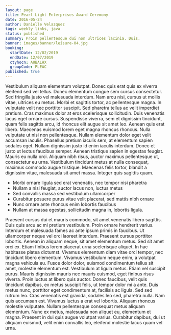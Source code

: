 ```yaml
---
layout: page
title: Pearl Light Enterprises Award Ceremony
date: 2016-05-24
author: Danielle Velazquez
tags: weekly links, java
status: published
summary: Proin pellentesque dui non ultrices lacinia. Duis.
banner: images/banner/leisure-04.jpg
booking:
  startDate: 12/02/2019
  endDate: 12/07/2019
  ctyhocn: AUBALHX
  groupCode: PLEAC
published: true
---
```

Vestibulum aliquam elementum volutpat. Donec quis erat quis ex viverra eleifend sed vel tellus. Donec elementum congue sem cursus consectetur. Sed fringilla justo vel malesuada interdum. Nam arcu nisi, cursus ut mollis vitae, ultrices eu metus. Morbi et sagittis tortor, ac pellentesque magna. In vulputate velit nec porttitor suscipit. Sed pharetra tellus ac velit imperdiet pretium. Cras maximus dolor at eros scelerisque sollicitudin. Duis venenatis lacus eget ornare cursus. Suspendisse viverra, sem et dignissim tincidunt, quam felis sagittis arcu, id rhoncus elit augue sit amet leo. Aenean quis erat libero. Maecenas euismod lorem eget magna rhoncus rhoncus.
Nulla vulputate ut nisi non pellentesque. Nullam elementum dolor eget velit accumsan iaculis. Phasellus pretium iaculis sem, at elementum sapien sodales eget. Nullam dignissim justo id enim iaculis interdum. Donec et justo ut lectus faucibus semper. Aenean tristique sapien in egestas feugiat. Mauris eu nulla orci. Aliquam nibh risus, auctor maximus pellentesque ut, consectetur eu urna. Vestibulum tincidunt metus at nulla consequat, maximus commodo augue tristique. Maecenas felis tortor, blandit a dignissim vitae, malesuada sit amet massa. Integer quis sagittis quam.

* Morbi ornare ligula sed erat venenatis, nec tempor nisi pharetra
* Nullam a nisi feugiat, auctor lacus non, luctus metus
* Sed convallis massa sed vestibulum ullamcorper
* Curabitur posuere purus vitae velit placerat, sed mattis nibh ornare
* Nunc ornare ante rhoncus enim lobortis faucibus
* Nullam at massa egestas, sollicitudin magna in, lobortis ligula.

Praesent cursus dui et mauris commodo, sit amet venenatis libero sagittis. Duis quis arcu ac mi pretium vestibulum. Proin ornare hendrerit varius. Interdum et malesuada fames ac ante ipsum primis in faucibus. Ut ullamcorper neque vel orci laoreet interdum. Praesent cursus porttitor lobortis. Aenean in aliquam neque, sit amet elementum metus. Sed sit amet orci ex. Etiam finibus lorem placerat urna scelerisque aliquet. In hac habitasse platea dictumst. Vivamus elementum diam vitae orci tempor, nec tincidunt libero elementum. Vivamus vestibulum neque enim, a volutpat magna vehicula eu. Fusce dolor dolor, euismod condimentum tellus sit amet, molestie elementum est.
Vestibulum at ligula metus. Etiam vel suscipit purus. Mauris dignissim mauris nec mauris euismod, eget finibus risus viverra. Proin luctus at libero quis auctor. Donec faucibus, velit quis tincidunt dapibus, ex metus suscipit felis, ut tempor dolor mi a ante. Duis metus nunc, porttitor eget condimentum at, facilisis ac ligula. Sed sed rutrum leo. Cras venenatis est gravida, sodales leo sed, pharetra nulla. Nam quis accumsan est. Vivamus luctus a erat vel lobortis. Aliquam rhoncus molestie vulputate. Nullam pellentesque consequat metus aliquam elementum. Nunc ex metus, malesuada non aliquet eu, elementum et magna. Praesent in dui quis augue volutpat varius. Curabitur dapibus, dui ut aliquam euismod, velit enim convallis leo, eleifend molestie lacus quam vel urna.
